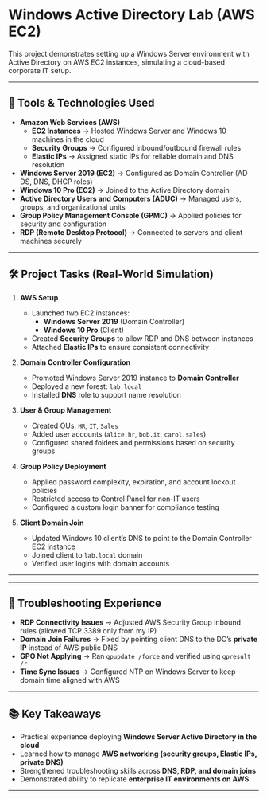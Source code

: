 # Windows Active Directory Lab (AWS EC2)  

This project demonstrates setting up a Windows Server environment with Active Directory on AWS EC2 instances, simulating a cloud-based corporate IT setup.  

---

## 🔧 Tools & Technologies Used
- **Amazon Web Services (AWS)**  
  - **EC2 Instances** → Hosted Windows Server and Windows 10 machines in the cloud  
  - **Security Groups** → Configured inbound/outbound firewall rules  
  - **Elastic IPs** → Assigned static IPs for reliable domain and DNS resolution  
- **Windows Server 2019 (EC2)** → Configured as Domain Controller (AD DS, DNS, DHCP roles)  
- **Windows 10 Pro (EC2)** → Joined to the Active Directory domain  
- **Active Directory Users and Computers (ADUC)** → Managed users, groups, and organizational units  
- **Group Policy Management Console (GPMC)** → Applied policies for security and configuration  
- **RDP (Remote Desktop Protocol)** → Connected to servers and client machines securely  

---

## 🛠️ Project Tasks (Real-World Simulation)
1. **AWS Setup**  
   - Launched two EC2 instances:  
     - **Windows Server 2019** (Domain Controller)  
     - **Windows 10 Pro** (Client)  
   - Created **Security Groups** to allow RDP and DNS between instances  
   - Attached **Elastic IPs** to ensure consistent connectivity  

2. **Domain Controller Configuration**  
   - Promoted Windows Server 2019 instance to **Domain Controller**  
   - Deployed a new forest: `lab.local`  
   - Installed **DNS** role to support name resolution  

3. **User & Group Management**  
   - Created OUs: `HR`, `IT`, `Sales`  
   - Added user accounts (`alice.hr`, `bob.it`, `carol.sales`)  
   - Configured shared folders and permissions based on security groups  

4. **Group Policy Deployment**  
   - Applied password complexity, expiration, and account lockout policies  
   - Restricted access to Control Panel for non-IT users  
   - Configured a custom login banner for compliance testing  

5. **Client Domain Join**  
   - Updated Windows 10 client’s DNS to point to the Domain Controller EC2 instance  
   - Joined client to `lab.local` domain  
   - Verified user logins with domain accounts  

---
---

## 📝 Troubleshooting Experience
- **RDP Connectivity Issues** → Adjusted AWS Security Group inbound rules (allowed TCP 3389 only from my IP)  
- **Domain Join Failures** → Fixed by pointing client DNS to the DC’s **private IP** instead of AWS public DNS  
- **GPO Not Applying** → Ran `gpupdate /force` and verified using `gpresult /r`  
- **Time Sync Issues** → Configured NTP on Windows Server to keep domain time aligned with AWS  

---

## 📚 Key Takeaways
- Practical experience deploying **Windows Server Active Directory in the cloud**  
- Learned how to manage **AWS networking (security groups, Elastic IPs, private DNS)**  
- Strengthened troubleshooting skills across **DNS, RDP, and domain joins**  
- Demonstrated ability to replicate **enterprise IT environments on AWS**  

---
